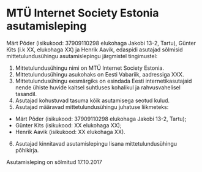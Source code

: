 # MTÜ Internet Society Estonia asutamisleping

Märt Põder (isikukood: 37909110298 elukohaga Jakobi 13-2, Tartu), Günter Kits (i.k XX, elukohaga XX) ja Henrik Aavik, edaspidi asutajad sõlmisid mittetulundusühingu asutamislepingu järgmistel tingimustel:
1. Mittetulundusühingu nimi on MTÜ Internet Society Estonia.
2. Mittetulundusühingu asukohaks on Eesti Vabariik, aadressiga XXX.
3. Mittetulundusühingu eesmärgiks on esindada Eesti interneti­kasutajaid nende ühiste huvide kaitsel suhtluses kohalikul ja rahvusvahelisel tasandil.
4. Asutajad kohustuvad tasuma kõik asutamisega seotud kulud.
5. Asutajad määravad mittetulundusühingu juhatuse liikmeteks:
* Märt Põder (isikukood: 37909110298 elukohaga Jakobi 13-2, Tartu);
* Günter Kits (isikukood: XX elukohaga XX);
* Henrik Aavik (isikukood: XX elukohaga XX).
6. Asutajad kinnitavad asutamislepingu lisana mittetulundusühingu põhikirja.

Asutamisleping on sõlmitud 17.10.2017
